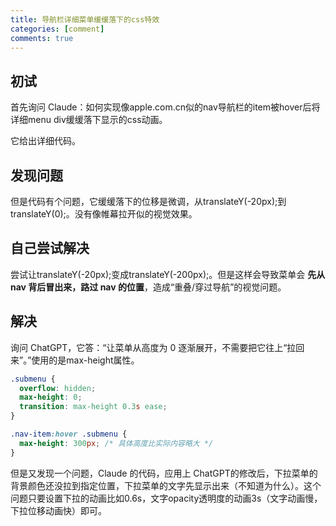 ```yaml
---
title: 导航栏详细菜单缓缓落下的css特效
categories: [comment]
comments: true
---
```


## 初试

首先询问 Claude：如何实现像apple.com.cn似的nav导航栏的item被hover后将详细menu div缓缓落下显示的css动画。

它给出详细代码。

## 发现问题

但是代码有个问题，它缓缓落下的位移是微调，从translateY(-20px);到translateY(0);。没有像帷幕拉开似的视觉效果。

## 自己尝试解决 

尝试让translateY(-20px);变成translateY(-200px);。但是这样会导致菜单会 **先从 nav 背后冒出来，路过 nav 的位置**，造成“重叠/穿过导航”的视觉问题。

## 解决

询问 ChatGPT，它答：“让菜单从高度为 0 逐渐展开，不需要把它往上“拉回来”。”使用的是max-height属性。

```css
.submenu {
  overflow: hidden;
  max-height: 0;
  transition: max-height 0.3s ease;
}

.nav-item:hover .submenu {
  max-height: 300px; /* 具体高度比实际内容略大 */
}
```

但是又发现一个问题，Claude 的代码，应用上 ChatGPT的修改后，下拉菜单的背景颜色还没拉到指定位置，下拉菜单的文字先显示出来（不知道为什么）。这个问题只要设置下拉的动画比如0.6s，文字opacity透明度的动画3s（文字动画慢，下拉位移动画快）即可。